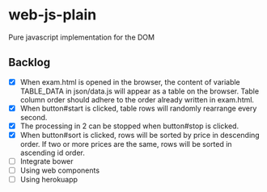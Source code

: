 # web-js-plain
Pure javascript implementation for the DOM

## Backlog

- [x] When exam.html is opened in the browser, the content of variable TABLE_DATA in json/data.js will appear as a table on the browser. Table column order should adhere to the order already written in exam.html.
- [x] When button#start is clicked, table rows will randomly rearrange every second.
- [x] The processing in 2 can be stopped when button#stop is clicked.
- [x] When button#sort is clicked, rows will be sorted by price in descending order. If two or more prices are the same, rows will be sorted in ascending id order.
- [ ] Integrate bower
- [ ] Using web components
- [ ] Using herokuapp